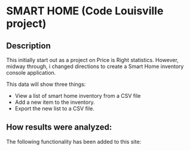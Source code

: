 # SMART HOME (Code Louisville project)

## Description  
This initially start out as a project on Price is Right statistics.  However, midway through, i changed directions to create a Smart Home inventory console application.  

This data will show three things:  
* View a list of smart home inventory from a CSV file  
* Add a new item to the inventory.  
* Export the new list to a CSV file.
  
    
## How results were analyzed:  
The following functionality has been added to this site:
  

